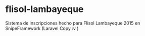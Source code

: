 # flisol-lambayeque
Sistema de inscripciones hecho para Flisol Lambayeque 2015 en SnipeFramework (Laravel Copy :v ) 
